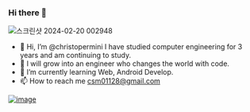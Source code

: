 ### Hi there 👋
![스크린샷 2024-02-20 002948](https://github.com/christopermini/christopermini/assets/127646215/267836d4-beb8-4d85-b756-678315f68671)
- 👋 Hi, I’m @christopermini I have studied computer engineering for 3 years and am continuing to study.
- 👀 I will grow into an engineer who changes the world with code.
- 🌱 I’m currently learning Web, Android Develop.
- 📫 How to reach me <csm01128@gmail.com>

<a href="https://www.instagram.com/from_tjdals">[ ![image](https://github.com/christopermini/christopermini/assets/127646215/a33fc1d1-a581-4c33-b119-680a74ea468c)](https://www.google.com/url?sa=i&url=https%3A%2F%2Fblog.naver.com%2Fgaogirl%2F221342271637&psig=AOvVaw0bitdwcji5Jqosw-E1NTO6&ust=1708451165104000&source=images&cd=vfe&opi=89978449&ved=0CBIQjRxqFwoTCLiWiNv6t4QDFQAAAAAdAAAAABAE)

<!--
**christopermini/christopermini** is a ✨ _special_ ✨ repository because its `README.md` (this file) appears on your GitHub profile.

Here are some ideas to get you started:
![스크린샷 2024-02-20 002948](https://github.com/christopermini/christopermini/assets/127646215/46426c8b-2314-4069-abea-8af6f4c84495)

- 🔭 I’m currently working on ...
- 🌱 I’m currently learning ...
- 👯 I’m looking to collaborate on ...
- 🤔 I’m looking for help with ...
- 💬 Ask me about ...
- 📫 How to reach me: ...
- 😄 Pronouns: ...
- ⚡ Fun fact: ...
-->
